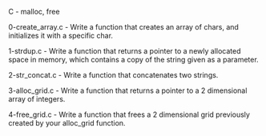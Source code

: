 C - malloc, free

0-create_array.c - Write a function that creates an array of chars,
and initializes it with a specific char.

1-strdup.c - Write a function that returns a pointer to a newly allocated space
in memory, which contains a copy of the string given as a parameter.

2-str_concat.c - Write a function that concatenates two strings.

3-alloc_grid.c - Write a function that returns a pointer to a 2 dimensional
array of integers.

4-free_grid.c - Write a function that frees a 2 dimensional grid previously
created by your alloc_grid function.